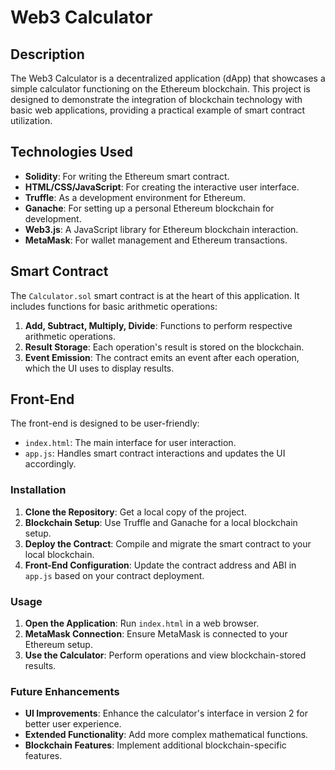 # Web3 Calculator

## Description

The Web3 Calculator is a decentralized application (dApp) that showcases a simple calculator functioning on the Ethereum blockchain. This project is designed to demonstrate the integration of blockchain technology with basic web applications, providing a practical example of smart contract utilization.

## Technologies Used

- **Solidity**: For writing the Ethereum smart contract.
- **HTML/CSS/JavaScript**: For creating the interactive user interface.
- **Truffle**: As a development environment for Ethereum.
- **Ganache**: For setting up a personal Ethereum blockchain for development.
- **Web3.js**: A JavaScript library for Ethereum blockchain interaction.
- **MetaMask**: For wallet management and Ethereum transactions.

## Smart Contract

The `Calculator.sol` smart contract is at the heart of this application. It includes functions for basic arithmetic operations:

1. **Add, Subtract, Multiply, Divide**: Functions to perform respective arithmetic operations.
2. **Result Storage**: Each operation's result is stored on the blockchain.
3. **Event Emission**: The contract emits an event after each operation, which the UI uses to display results.

## Front-End

The front-end is designed to be user-friendly:

- `index.html`: The main interface for user interaction.
- `app.js`: Handles smart contract interactions and updates the UI accordingly.

### Installation

1. **Clone the Repository**: Get a local copy of the project.
2. **Blockchain Setup**: Use Truffle and Ganache for a local blockchain setup.
3. **Deploy the Contract**: Compile and migrate the smart contract to your local blockchain.
4. **Front-End Configuration**: Update the contract address and ABI in `app.js` based on your contract deployment.

### Usage

1. **Open the Application**: Run `index.html` in a web browser.
2. **MetaMask Connection**: Ensure MetaMask is connected to your Ethereum setup.
3. **Use the Calculator**: Perform operations and view blockchain-stored results.

### Future Enhancements

- **UI Improvements**: Enhance the calculator's interface in version 2 for better user experience.
- **Extended Functionality**: Add more complex mathematical functions.
- **Blockchain Features**: Implement additional blockchain-specific features.

